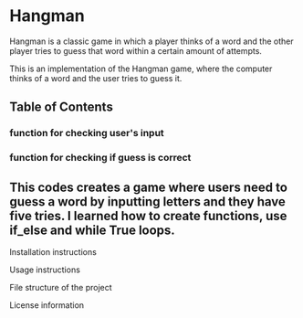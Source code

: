 # Hangman
Hangman is a classic game in which a player thinks of a word and the other player tries to guess that word within a certain amount of attempts.

This is an implementation of the Hangman game, where the computer thinks of a word and the user tries to guess it. 

## Table of Contents
### function for checking user's input
### function for checking if guess is correct

## This codes creates a game where users need to guess a word by inputting letters and they have five tries. I learned how to create functions, use if_else and while True loops. 

Installation instructions

Usage instructions

File structure of the project

License information
